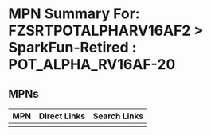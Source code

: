 



# MPN Summary For: FZSRTPOTALPHARV16AF2 > SparkFun-Retired : POT_ALPHA_RV16AF-20

## MPNs
  

|MPN|Direct Links|Search Links|
| :--- | :--- | :--- |
||||
